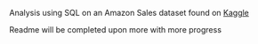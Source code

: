 Analysis using SQL on an Amazon Sales dataset found on [Kaggle](https://www.kaggle.com/datasets/karkavelrajaj/amazon-sales-dataset/data)

Readme will be completed upon more with more progress


